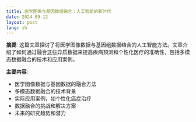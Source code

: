 ```yaml
---
title: 医学图像与基因数据融合：人工智能的新时代
date: 2024-09-12
layout: post
lang: zh
---
```



**摘要**:
这篇文章探讨了将医学图像数据与基因组数据结合的人工智能方法。文章介绍了如何通过融合这些异质数据来提高疾病预测和个性化医疗的准确性，包括多模态数据融合的技术和应用案例。

**主要内容**:
- 医学图像数据与基因数据的融合方法
- 多模态数据融合的技术背景
- 实际应用案例，如个性化癌症治疗
- 数据融合的挑战和解决方案
- 未来的研究趋势和潜力
